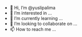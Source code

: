 - 👋 Hi, I’m @yuslipalima
- 👀 I’m interested in ...
- 🌱 I’m currently learning ...
- 💞️ I’m looking to collaborate on ...
- 📫 How to reach me ...

<!---
yuslipalima/yuslipalima is a ✨ special ✨ repository because its `README.md` (this file) appears on your GitHub profile.
You can click the Preview link to take a look at your changes.
--->
